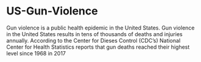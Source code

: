 # US-Gun-Violence
Gun violence is a public health epidemic in the United States. Gun violence in the United States results in tens of thousands of deaths and injuries annually. According to the Center for Dieses Control (CDC’s) National Center for Health Statistics reports that gun deaths reached their highest level since 1968 in 2017
